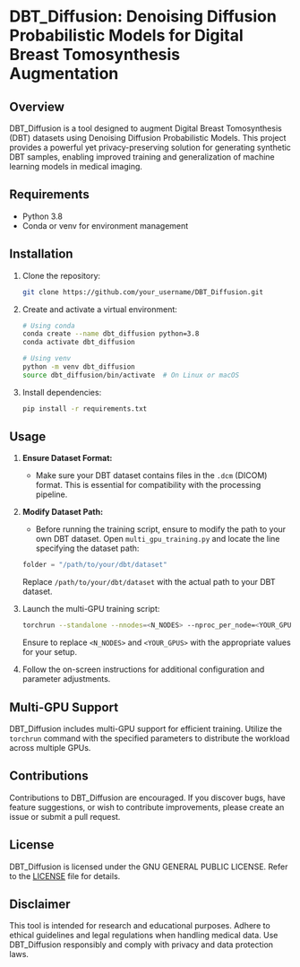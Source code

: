 # DBT_Diffusion: Denoising Diffusion Probabilistic Models for Digital Breast Tomosynthesis Augmentation

## Overview

DBT_Diffusion is a tool designed to augment Digital Breast Tomosynthesis (DBT) datasets using Denoising Diffusion Probabilistic Models. This project provides a powerful yet privacy-preserving solution for generating synthetic DBT samples, enabling improved training and generalization of machine learning models in medical imaging.

## Requirements

- Python 3.8
- Conda or venv for environment management

## Installation

1. Clone the repository:

    ```bash
    git clone https://github.com/your_username/DBT_Diffusion.git
    ```

2. Create and activate a virtual environment:

    ```bash
    # Using conda
    conda create --name dbt_diffusion python=3.8
    conda activate dbt_diffusion
    
    # Using venv
    python -m venv dbt_diffusion
    source dbt_diffusion/bin/activate  # On Linux or macOS
    ```

3. Install dependencies:

    ```bash
    pip install -r requirements.txt
    ```

## Usage

1. **Ensure Dataset Format:**
    - Make sure your DBT dataset contains files in the `.dcm` (DICOM) format. This is essential for compatibility with the processing pipeline.

2. **Modify Dataset Path:**
    - Before running the training script, ensure to modify the path to your own DBT dataset. Open `multi_gpu_training.py` and locate the line specifying the dataset path:

    ```python
    folder = "/path/to/your/dbt/dataset"
    ```

    Replace `/path/to/your/dbt/dataset` with the actual path to your DBT dataset.

3. Launch the multi-GPU training script:

    ```bash
    torchrun --standalone --nnodes=<N_NODES> --nproc_per_node=<YOUR_GPUS> multi_gpu_training.py
    ```

    Ensure to replace `<N_NODES>` and `<YOUR_GPUS>` with the appropriate values for your setup.

4. Follow the on-screen instructions for additional configuration and parameter adjustments.

## Multi-GPU Support

DBT_Diffusion includes multi-GPU support for efficient training. Utilize the `torchrun` command with the specified parameters to distribute the workload across multiple GPUs.

## Contributions

Contributions to DBT_Diffusion are encouraged. If you discover bugs, have feature suggestions, or wish to contribute improvements, please create an issue or submit a pull request.

## License

DBT_Diffusion is licensed under the GNU GENERAL PUBLIC LICENSE. Refer to the [LICENSE](LICENSE) file for details.

## Disclaimer

This tool is intended for research and educational purposes. Adhere to ethical guidelines and legal regulations when handling medical data. Use DBT_Diffusion responsibly and comply with privacy and data protection laws.
